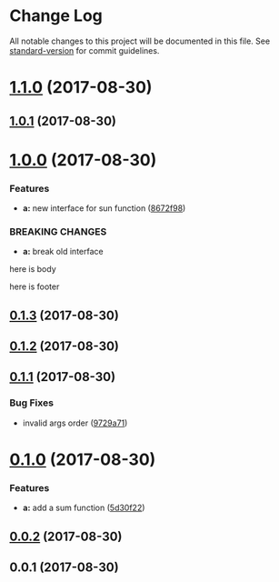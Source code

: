 # Change Log

All notable changes to this project will be documented in this file. See [standard-version](https://github.com/conventional-changelog/standard-version) for commit guidelines.

<a name="1.1.0"></a>
# [1.1.0](https://github.com/alekzonder/test/compare/v1.0.1...v1.1.0) (2017-08-30)



<a name="1.0.1"></a>
## [1.0.1](https://github.com/alekzonder/test/compare/v1.0.0...v1.0.1) (2017-08-30)



<a name="1.0.0"></a>
# [1.0.0](https://github.com/alekzonder/test/compare/v0.1.3...v1.0.0) (2017-08-30)


### Features

* **a:** new interface for sun function ([8672f98](https://github.com/alekzonder/test/commit/8672f98))


### BREAKING CHANGES

* **a:** break old interface

here is body

here is footer



<a name="0.1.3"></a>
## [0.1.3](https://github.com/alekzonder/test/compare/v0.1.2...v0.1.3) (2017-08-30)



<a name="0.1.2"></a>
## [0.1.2](https://github.com/alekzonder/test/compare/v0.1.1...v0.1.2) (2017-08-30)



<a name="0.1.1"></a>
## [0.1.1](https://github.com/alekzonder/test/compare/v0.1.0...v0.1.1) (2017-08-30)


### Bug Fixes

* invalid args order ([9729a71](https://github.com/alekzonder/test/commit/9729a71))



<a name="0.1.0"></a>
# [0.1.0](https://github.com/alekzonder/test/compare/v0.0.2...v0.1.0) (2017-08-30)


### Features

* **a:** add a sum function ([5d30f22](https://github.com/alekzonder/test/commit/5d30f22))



<a name="0.0.2"></a>
## [0.0.2](https://github.com/alekzonder/test/compare/v0.0.1...v0.0.2) (2017-08-30)



<a name="0.0.1"></a>
## 0.0.1 (2017-08-30)

